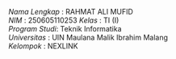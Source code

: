 
*Nama Lengkap* : RAHMAT ALI MUFID  
*NIM*          : 250605110253
*Kelas*        : TI (I)  
*Program Studi*: Teknik Informatika  
*Universitas*  : UIN Maulana Malik Ibrahim Malang  
*Kelompok*     : NEXLINK
